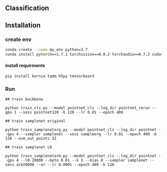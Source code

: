 
## Classification


## Installation

### create env

```bash
conda create --name my_env python=3.7
conda install pytorch==1.7.1 torchvision==0.8.2 torchaudio==0.7.2 cudatoolkit=10.1 -c pytorch
```

#### install requirments
```bash
pip install kornia tqdm h5py tensorboard
```


### Run
```
## train backbone

python train_cls.py --model pointnet_cls --log_dir pointnet_rerun --gpu 1 --sess pointnet128 -b 128 --lr 0.01 --epoch 400

```


```
## train samplenet original

python train_samplenetorg.py --model pointnet_cls --log_dir pointnet --gpu 4 --sampler samplenet --sess sampleorg --lr 0.01 --epoch 400 -b 128 --num_out_points 32
```


```
## train samplenet L0

python train_samplenetarm.py --model pointnet_cls --log_dir pointnet --gpu 4 --l0 20000 --beta 0.01 --k 1 --bias 0 --sampler samplenet --sess arm20000 --ar --lr 0.0001 --epoch 400 -b 128
```


